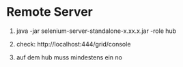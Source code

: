 Remote Server
=============

1. java -jar selenium-server-standalone-x.xx.x.jar -role hub

2. check:
http://localhost:444/grid/console

3. auf dem hub muss mindestens ein no